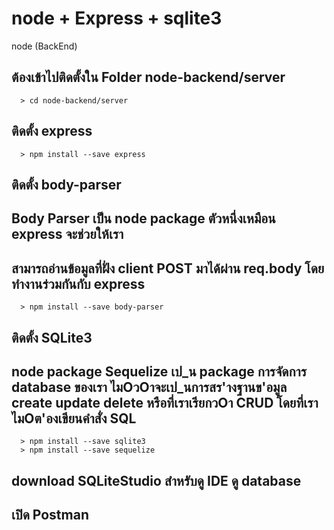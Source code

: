 # node + Express + sqlite3
node (BackEnd)


## ต้องเข้าไปติดตั้งใน Folder node-backend/server
```Terminal
  > cd node-backend/server
```
  
## ติดตั้ง express
```Terminal
  > npm install --save express
```

## ติดตั้ง body-parser
## Body Parser เป็น node package ตัวหนึ่งเหมือน express จะช่วยให้เรา 
## สามารถอ่านข้อมูลที่ฝั่ง client POST มาได้ผ่าน req.body โดยทํางานร่วมกันกับ express
```Terminal
  > npm install --save body-parser
```

## ติดตั้ง SQLite3
## node package Sequelize เป_น package การจัดการ database ของเรา ไมOวOาจะเป_นการสร'างฐานข'อมูล create update delete หรือที่เราเรียกวOา CRUD โดยที่เราไมOต'องเขียนคําสั่ง SQL
```Terminal  
  > npm install --save sqlite3
  > npm install --save sequelize
```

## download SQLiteStudio สำหรับดู IDE ดู database
## เปิด Postman  
